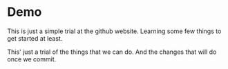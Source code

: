 # Demo

This is just a simple trial at the github website. Learning some few things to get started at least.

This' just a trial of the things that we can do. And the changes that will do once we commit.
